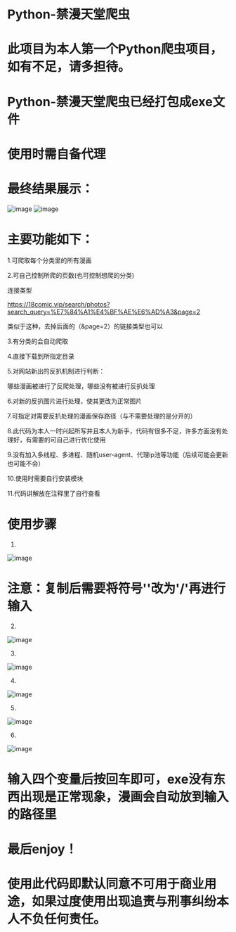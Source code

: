 # Python-禁漫天堂爬虫
# 此项目为本人第一个Python爬虫项目，如有不足，请多担待。

# Python-禁漫天堂爬虫已经打包成exe文件

# 使用时需自备代理

# 最终结果展示：
 ![image](https://github.com/AndreDommond/Python-jmtt/blob/master/img/1.png)
 ![image](https://github.com/AndreDommond/Python-jmtt/blob/master/img/2.png)

# 主要功能如下：

1.可爬取每个分类里的所有漫画

2.可自己控制所爬的页数(也可控制想爬的分类)

连接类型 

https://18comic.vip/search/photos?search_query=%E7%84%A1%E4%BF%AE%E6%AD%A3&page=2

类似于这种，去掉后面的（&page=2）的链接类型也可以

3.有分类的会自动爬取

4.直接下载到所指定目录

5.对网站新出的反扒机制进行判断：

哪些漫画被进行了反爬处理，哪些没有被进行反扒处理

6.对新的反扒图片进行处理，使其更改为正常图片

7.可指定对需要反扒处理的漫画保存路径（与不需要处理的是分开的）

8.此代码为本人一时兴起所写并且本人为新手，代码有很多不足，许多方面没有处理好，有需要的可自己进行优化使用

9.没有加入多线程、多进程、随机user-agent、代理ip池等功能（后续可能会更新也可能不会）

10.使用时需要自行安装模块

11.代码讲解放在注释里了自行查看

# 使用步骤

1.
![image](https://github.com/AndreDommond/Python-jmtt/blob/master/img/3.png)

# 注意：复制后需要将符号'\'改为'/'再进行输入

2.
![image](https://github.com/AndreDommond/Python-jmtt/blob/master/img/4.png)

3.
![image](https://github.com/AndreDommond/Python-jmtt/blob/master/img/5.png)

4.
![image](https://github.com/AndreDommond/Python-jmtt/blob/master/img/6.png)

5.
![image](https://github.com/AndreDommond/Python-jmtt/blob/master/img/7.png)

6.
![image](https://github.com/AndreDommond/Python-jmtt/blob/master/img/8.png)

# 输入四个变量后按回车即可，exe没有东西出现是正常现象，漫画会自动放到输入的路径里

# 最后enjoy！

# 使用此代码即默认同意不可用于商业用途，如果过度使用出现追责与刑事纠纷本人不负任何责任。
